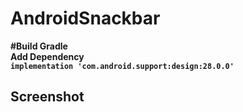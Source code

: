 # AndroidSnackbar

<strong>#Build Gradle<strong><br>
Add Dependency <br>
<code>implementation 'com.android.support:design:28.0.0'</code>


<h2>Screenshot</h2>

